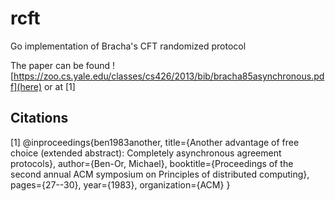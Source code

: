 # rcft
Go implementation of Bracha's CFT randomized protocol

The paper can be found ![https://zoo.cs.yale.edu/classes/cs426/2013/bib/bracha85asynchronous.pdf](here) or at [1]


## Citations
[1] @inproceedings{ben1983another,
  title={Another advantage of free choice (extended abstract): Completely asynchronous agreement protocols},
  author={Ben-Or, Michael},
  booktitle={Proceedings of the second annual ACM symposium on Principles of distributed computing},
  pages={27--30},
  year={1983},
  organization={ACM}
}
